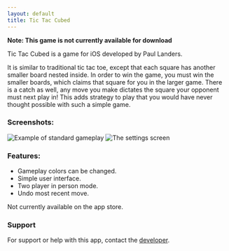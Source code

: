 ```yaml
---
layout: default
title: Tic Tac Cubed
---
```


**Note: This game is not currently available for download**

Tic Tac Cubed is a game for iOS developed by Paul Landers.

It is similar to traditional tic tac toe, except that each square has another smaller board nested inside. In order to win the game, you must win the smaller boards, which claims that square for you in the larger game. There is a catch as well, any move you make dictates the square your opponent must next play in! This adds strategy to play that you would have never thought possible with such a simple game.

### Screenshots:
![][gameplay]
![][options]

### Features:
* Gameplay colors can be changed.
* Simple user interface.
* Two player in person mode.
* Undo most recent move.

Not currently available on the app store.

### Support
For support or help with this app, contact the [developer](paul.landers.dev@gmail.com).

[gameplay]: /assets/images/gameplay.png "Example of standard gameplay"
[options]: /assets/images/options.png "The settings screen"

